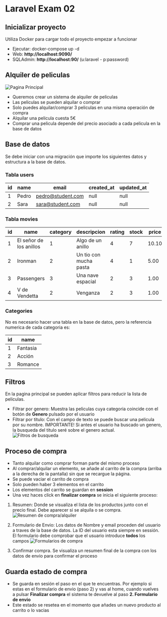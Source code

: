 # Laravel Exam 02
## Inicializar proyecto
Utiliza Docker para cargar todo el proyecto empezar a funcionar

- Ejecutar: docker-compose up -d
- Web: **http://localhost:9090/**
- SQLAdmin: **http://localhost:90/** (u:laravel - p:password)

## Alquiler de peliculas

![Pagina Principal](https://github.com/dantriano/m7-laravel-exam-02/blob/main/public/img/screen01.png)

- Queremos crear un sistema de alquiler de peliculas
- Las peliculas se pueden alquilar o comprar
- Solo puedes alquilar/comprar 3 peliculas en una misma operación de compra
- Alquilar una pelicula cuesta 5€
- Comprar una pelicula depende del precio asociado a cada pelicula en la base de datos

## Base de datos

Se debe iniciar con una migración que importe los siguientes datos y estructura a la base de datos.

### Tabla users

| id | name | email | created_at | updated_at |
| --- | --- | --- | --- | --- |
| 1  | Pedro  | pedro@student.com | null | null |
| 2  | Sara  | sara@student.com | null | null |

### Tabla movies

| id | name | category | descripcion | rating | stock | price | image | created_at | updated_at |
| --- | --- | --- | --- | --- | --- | --- | --- | --- | --- |
| 1  | El señor de los anillos  | 1 | Algo de un anillo | 4 | 7 | 10.10 | img01.jpg | null | null |
| 2  | Ironman  | 2 | Un tio con mucha pasta | 4 | 1 | 5.00 | img02.jpg | null | null |
| 3  | Passengers  | 3 | Una nave espacial | 2 | 3 | 1.00 | img03.jpg | null | null |
| 4  | V de Vendetta  | 2 | Venganza | 2 | 3 | 1.00 | img04.jpg | null | null |

### Categories
No es necesario hacer una tabla en la base de datos, pero la referencia numerica de cada categoria es:

| id | name |
| --- | --- |
| 1  | Fantasia  |
| 2  | Acción  |
| 3  | Romance  |

## Filtros

En la pagina principal se pueden aplicar filtros para reducir la lista de peliculas.
 - Filtrar por genero: Muestra las peliculas cuya categoria coincide con el botón de **Genero** pulsado por el usuario
 - Filtrar por titulo: Con el campo de texto se puede buscar una pelicula por su nombre. IMPORTANTE! Si antes el usuario ha buscado un genero, la busqueda del titulo seré sobre el genero actual.
 ![Filtros de busqueda](https://github.com/dantriano/m7-laravel-exam-02/blob/main/public/img/screen04.png)


## Proceso de compra

- Tanto alquilar como comprar forman parte del mismo proceso
- Al comprar/alquilar un elemento, se añade al carrito de la compra (arriba a la derecha de la pantalla) sin que se recargue la página.
- Se puede vaciar el carrito de compra
- Solo pueden haber 3 elementos en el carrito
- Los elementos del carrito se guardan en **session**
- Una vez haces click en **finalizar compra** se inicia el siguiente proceso:


1. Resumen: Donde se visualiza el lista de los productos junto con el precio final. Debe aparecer si se alquila o se compra.
 ![Resumen de compra/alquiler](https://github.com/dantriano/m7-laravel-exam-02/blob/main/public/img/screen02.png)

2. Formulario de Envio: Los datos de Nombre y email proceden del usuario a traves de la base de datos. La ID del usuario esta siempre en sessión. El formulario debe comprobar que el usuario introduce **todos** los campos
 ![Formularios de compra](https://github.com/dantriano/m7-laravel-exam-02/blob/main/public/img/screen03.png)

3. Confirmar compra. Se visualiza un resumen final de la compra con los datos de envio para confirmar el proceso

## Guarda estado de compra
 - Se guarda en sesión el paso en el que te encuentras. Por ejemplo si estas en el formulario de envio (paso 2) y vas al home, cuando vuelves a pulsar **Finalizar compra** el sistema te devuelve al paso **2. Formulario de envio**
- Este estado se resetea en el momento que añades un nuevo producto al carrito o lo vacias
